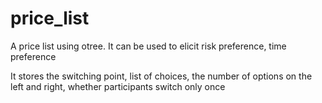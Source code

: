 # price_list
A price list using otree. It can be used to elicit risk preference, time preference

It stores the switching point, list of choices, the number of options on the left and right, whether participants switch only once
